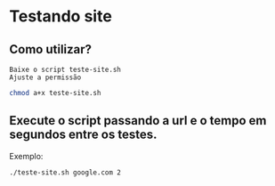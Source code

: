 # Testando site

## Como utilizar?
	Baixe o script teste-site.sh
	Ajuste a permissão

```bash
chmod a+x teste-site.sh
```

## Execute o script passando a url e o tempo em segundos entre os testes. 
Exemplo:

```bash
./teste-site.sh google.com 2
```


